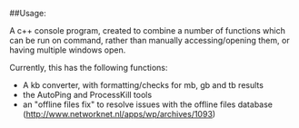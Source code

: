 ##Usage:

A c++ console program, created to combine a number of functions which can be run on command, rather than manually accessing/opening them, or having multiple windows open.

Currently, this has the following functions:
 - A kb converter, with formatting/checks for mb, gb and tb results
 - the AutoPing and ProcessKill tools
 - an "offline files fix" to resolve issues with the offline files database
   (http://www.networknet.nl/apps/wp/archives/1093)